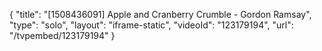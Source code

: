 {
    "title": "[1508436091] Apple and Cranberry Crumble - Gordon Ramsay",
    "type": "solo",
    "layout": "iframe-static",
    "videoId": "123179194",
    "url": "\/tvpembed\/123179194"
}